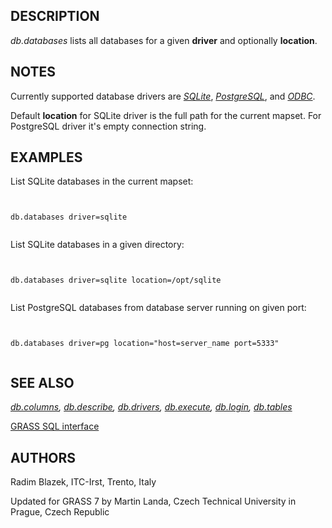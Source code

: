 
## DESCRIPTION

*db.databases* lists all databases for a given **driver**
and optionally **location**.

## NOTES

Currently supported database drivers are
*[SQLite](grass-sqlite.html)*, *[PostgreSQL](grass-pg.html)*,
and *[ODBC](grass-odbc.html)*.

Default **location** for SQLite driver is the full path for the
current mapset. For PostgreSQL driver it's empty connection string.

## EXAMPLES

List SQLite databases in the current mapset:

```


db.databases driver=sqlite


```

List SQLite databases in a given directory:

```


db.databases driver=sqlite location=/opt/sqlite


```

List PostgreSQL databases from database server running on given port:

```


db.databases driver=pg location="host=server_name port=5333"


```

## SEE ALSO

*[db.columns](db.columns.html),
[db.describe](db.describe.html),
[db.drivers](db.drivers.html),
[db.execute](db.execute.html),
[db.login](db.login.html),
[db.tables](db.tables.html)*

[GRASS SQL interface](sql.html)

## AUTHORS

Radim Blazek, ITC-Irst, Trento, Italy

Updated for GRASS 7 by Martin Landa, Czech Technical University in Prague, Czech Republic
